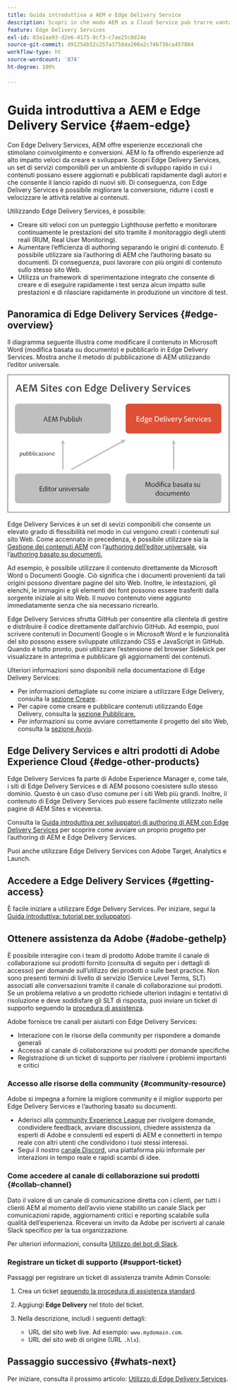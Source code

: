 ```yaml
---
title: Guida introduttiva a AEM e Edge Delivery Service
description: Scopri in che modo AEM as a Cloud Service può trarre vantaggio dalle prestazioni e dai punteggi impeccabili di Lighthouse offerti da Edge Delivery Services.
feature: Edge Delivery Services
exl-id: 03a1aa93-d2e6-4175-9cf3-c7ae25c0d24e
source-git-commit: d91254b52c257a3758da200a2c74b736ca457884
workflow-type: ht
source-wordcount: '874'
ht-degree: 100%

---
```



# Guida introduttiva a AEM e Edge Delivery Service {#aem-edge}

Con Edge Delivery Services, AEM offre esperienze eccezionali che stimolano coinvolgimento e conversioni. AEM lo fa offrendo esperienze ad alto impatto veloci da creare e sviluppare. Scopri Edge Delivery Services, un set di servizi componibili per un ambiente di sviluppo rapido in cui i contenuti possano essere aggiornati e pubblicati rapidamente dagli autori e che consente il lancio rapido di nuovi siti. Di conseguenza, con Edge Delivery Services è possibile migliorare la conversione, ridurre i costi e velocizzare le attività relative ai contenuti.

Utilizzando Edge Delivery Services, è possibile:

* Creare siti veloci con un punteggio Lighthouse perfetto e monitorare continuamente le prestazioni del sito tramite il monitoraggio degli utenti reali (RUM, Real User Monitoring).
* Aumentare l’efficienza di authoring separando le origini di contenuto. È possibile utilizzare sia l’authoring di AEM che l’authoring basato su documenti. Di conseguenza, puoi lavorare con più origini di contenuto sullo stesso sito Web.
* Utilizza un framework di sperimentazione integrato che consente di creare e di eseguire rapidamente i test senza alcun impatto sulle prestazioni e di rilasciare rapidamente in produzione un vincitore di test.

## Panoramica di Edge Delivery Services {#edge-overview}

Il diagramma seguente illustra come modificare il contenuto in Microsoft Word (modifica basata su documento) e pubblicarlo in Edge Delivery Services. Mostra anche il metodo di pubblicazione di AEM utilizzando l’editor universale.

![Architettura di Edge Delivery](assets/AEM-with-EDS-publishing-simple2.png)

Edge Delivery Services è un set di sevizi componibili che consente un elevato grado di flessibilità nel modo in cui vengono creati i contenuti sul sito Web. Come accennato in precedenza, è possibile utilizzare sia la [Gestione dei contenuti AEM](https://experienceleague.adobe.com/docs/experience-manager-cloud-service/content/sites/authoring/getting-started/concepts.html?lang=it) con l’[authoring dell’editor universale](/help/implementing/universal-editor/introduction.md), sia l’[authoring basato su documenti.](https://www.aem.live/docs/authoring)

Ad esempio, è possibile utilizzare il contenuto direttamente da Microsoft Word o Documenti Google. Ciò significa che i documenti provenienti da tali origini possono diventare pagine del sito Web. Inoltre, le intestazioni, gli elenchi, le immagini e gli elementi dei font possono essere trasferiti dalla sorgente iniziale al sito Web. Il nuovo contenuto viene aggiunto immediatamente senza che sia necessario ricrearlo.

Edge Delivery Services sfrutta GitHub per consentire alla clientela di gestire e distribuire il codice direttamente dall’archivio GitHub. Ad esempio, puoi scrivere contenuti in Documenti Google o in Microsoft Word e le funzionalità del sito possono essere sviluppate utilizzando CSS e JavaScript in GitHub. Quando è tutto pronto, puoi utilizzare l’estensione del browser Sidekick per visualizzare in anteprima e pubblicare gli aggiornamenti dei contenuti.

Ulteriori informazioni sono disponibili nella documentazione di Edge Delivery Services:

* Per informazioni dettagliate su come iniziare a utilizzare Edge Delivery, consulta la [sezione Creare](https://www.aem.live/docs/#build).
* Per capire come creare e pubblicare contenuti utilizzando Edge Delivery, consulta la [sezione Pubblicare.](https://www.aem.live/docs/authoring)
* Per informazioni su come avviare correttamente il progetto del sito Web, consulta la [sezione Avvio](https://www.aem.live/docs/#launch).

## Edge Delivery Services e altri prodotti di Adobe Experience Cloud {#edge-other-products}

Edge Delivery Services fa parte di Adobe Experience Manager e, come tale, i siti di Edge Delivery Services e di AEM possono coesistere sullo stesso dominio. Questo è un caso d’uso comune per i siti Web più grandi. Inoltre, il contenuto di Edge Delivery Services può essere facilmente utilizzato nelle pagine di AEM Sites e viceversa.

Consulta la [Guida introduttiva per sviluppatori di authoring di AEM con Edge Delivery Services](/help/edge/edge-dev-getting-started.md) per scoprire come avviare un proprio progetto per l’authoring di AEM e Edge Delivery Services.

Puoi anche utilizzare Edge Delivery Services con Adobe Target, Analytics e Launch.

## Accedere a Edge Delivery Services {#getting-access}

È facile iniziare a utilizzare Edge Delivery Services. Per iniziare, segui la [Guida introduttiva: tutorial per sviluppatori](https://www.aem.live/developer/tutorial).

## Ottenere assistenza da Adobe {#adobe-gethelp}

È possibile interagire con i team di prodotto Adobe tramite il canale di collaborazione sui prodotti fornito (consulta di seguito per i dettagli di accesso) per domande sull’utilizzo dei prodotti o sulle best practice. Non sono presenti termini di livello di servizio (Service Level Terms, SLT) associati alle conversazioni tramite il canale di collaborazione sui prodotti. Se un problema relativo a un prodotto richiede ulteriori indagini e tentativi di risoluzione e deve soddisfare gli SLT di risposta, puoi inviare un ticket di supporto seguendo la [procedura di assistenza](https://experienceleague.adobe.com/?support-tab=home?lang=it#support).

Adobe fornisce tre canali per aiutarti con Edge Delivery Services:

* Interazione con le risorse della community per rispondere a domande generali
* Accesso al canale di collaborazione sui prodotti per domande specifiche
* Registrazione di un ticket di supporto per risolvere i problemi importanti e critici

### Accesso alle risorse della community {#community-resource}

Adobe si impegna a fornire la migliore community e il miglior supporto per Edge Delivery Services e l’authoring basato su documenti. 

* Aderisci alla [community Experience League](https://adobe.ly/3Q6kTKl) per rivolgere domande, condividere feedback, avviare discussioni, chiedere assistenza da esperti di Adobe e consulenti ed esperti di AEM e connetterti in tempo reale con altri utenti che condividono i tuoi stessi interessi. 
* Segui il nostro [canale Discord](https://discord.gg/aem-live), una piattaforma più informale per interazioni in tempo reale e rapidi scambi di idee.

### Come accedere al canale di collaborazione sui prodotti {#collab-channel}

Dato il valore di un canale di comunicazione diretta con i clienti, per tutti i clienti AEM al momento dell’avvio viene stabilito un canale Slack per comunicazioni rapide, aggiornamenti critici e reporting scalabile sulla qualità dell’esperienza. Riceverai un invito da Adobe per iscriverti al canale Slack specifico per la tua organizzazione.

Per ulteriori informazioni, consulta [Utilizzo del bot di Slack](https://www.aem.live/docs/slack).

### Registrare un ticket di supporto {#support-ticket}

Passaggi per registrare un ticket di assistenza tramite Admin Console:

1. Crea un ticket [seguendo la procedura di assistenza standard](https://experienceleague.adobe.com/?support-tab=home?lang=it#support).
1. Aggiungi **Edge Delivery** nel titolo del ticket.
1. Nella descrizione, includi i seguenti dettagli:

   * URL del sito web live. Ad esempio: `www.mydomain.com`.
   * URL del sito web di origine (URL `.hlx`).

## Passaggio successivo {#whats-next}

Per iniziare, consulta il prossimo articolo: [Utilizzo di Edge Delivery Services](/help/edge/using.md).
